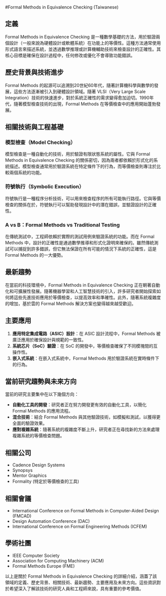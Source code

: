 #Formal Methods in Equivalence Checking (Taiwanese)

## 定義

Formal Methods in Equivalence Checking 是一種數學基礎的方法，用於驗證兩個設計（一般來說為硬體設計或軟體系統）在功能上的等價性。這種方法通常使用形式語言來描述系統，並透過數學推理或計算機輔助技術來檢查設計的正確性。其核心目標是確保在設計過程中，任何修改或優化不會導致功能錯誤。

## 歷史背景與技術進步

Formal Methods 的起源可以追溯到20世紀60年代，隨著計算機科學與數學的發展，這些方法逐漸被引入到硬體設計領域。隨著 VLSI（Very Large Scale Integration）技術的快速進步，對於系統正確性的需求變得愈加迫切。1990年代，隨著模型檢查技術的出現，Formal Methods 在等價檢查中的應用開始蓬勃發展。

## 相關技術與工程基礎

### 模型檢查（Model Checking）

模型檢查是一種自動化的技術，用於驗證有限狀態系統的屬性。它與 Formal Methods in Equivalence Checking 的關係密切，因為兩者都依賴於形式化的系統描述。模型檢查通常用於驗證系統在特定條件下的行為，而等價檢查則專注於比較兩個系統的功能。

### 符號執行（Symbolic Execution）

符號執行是一種程序分析技術，可以用來檢查程序的所有可能執行路徑。它與等價檢查的關係在於，符號執行可以幫助發現設計中的潛在錯誤，並驗證設計的正確性。

### A vs B：Formal Methods vs Traditional Testing

在傳統測試中，工程師依賴於實際的測試用例來驗證系統的功能。而在 Formal Methods 中，設計的正確性是通過數學推導和形式化證明來確保的。雖然傳統測試可以捕捉到許多錯誤，但它無法保證在所有可能的情況下系統的正確性，這是 Formal Methods 的一大優勢。

## 最新趨勢

在當前的科技環境中，Formal Methods in Equivalence Checking 正在朝著自動化和可擴展性發展。隨著機器學習和人工智慧技術的引入，許多研究者開始探索如何將這些先進技術應用於等價檢查，以提高效率和準確性。此外，隨著系統複雜度的增加，基於雲的 Formal Methods 解決方案也變得越來越受歡迎。

## 主要應用

1. **應用特定集成電路（ASIC）設計**：在 ASIC 設計流程中，Formal Methods 被廣泛應用於確保設計與規範的一致性。
2. **系統芯片（SoC）驗證**：在 SoC 的開發中，等價檢查確保了不同模塊間的互操作性。
3. **嵌入式系統**：在嵌入式系統中，Formal Methods 用於驗證系統在實時條件下的行為。

## 當前研究趨勢與未來方向

當前的研究主要集中在以下幾個方向：

- **自動化工具的開發**：研究者正在努力開發更有效的自動化工具，以簡化 Formal Methods 的應用流程。
- **混合技術**：結合 Formal Methods 與其他驗證技術，如模擬和測試，以獲得更全面的驗證效果。
- **應對複雜系統**：隨著系統的複雜度不斷上升，研究者正在尋找新的方法來處理複雜系統的等價檢查問題。

## 相關公司

- Cadence Design Systems
- Synopsys
- Mentor Graphics
- Formality (特定於等價檢查的工具)

## 相關會議

- International Conference on Formal Methods in Computer-Aided Design (FMCAD)
- Design Automation Conference (DAC)
- International Conference on Formal Engineering Methods (ICFEM)

## 學術社團

- IEEE Computer Society
- Association for Computing Machinery (ACM)
- Formal Methods Europe (FME)

以上是關於 Formal Methods in Equivalence Checking 的詳細介紹，涵蓋了該領域的定義、歷史背景、相關技術、最新趨勢、主要應用及未來方向。這些資訊對於希望深入了解該技術的研究人員和工程師來說，具有重要的參考價值。